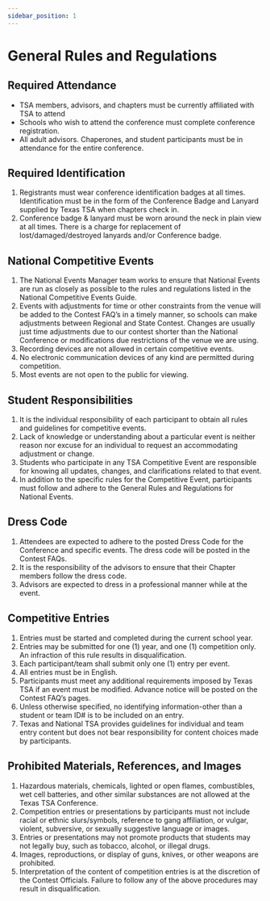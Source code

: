 ```yaml
---
sidebar_position: 1
---
```


# General Rules and Regulations

## Required Attendance

- TSA members, advisors, and chapters must be currently affiliated with TSA to attend
- Schools who wish to attend the conference must complete conference registration.
- All adult advisors. Chaperones, and student participants must be in attendance for the entire conference.

## Required Identification

1. Registrants must wear conference identification badges at all times. Identification must be in the form of the Conference Badge and Lanyard supplied by Texas TSA when chapters check in.
2. Conference badge & lanyard must be worn around the neck in plain view at all times. There is a charge for replacement of lost/damaged/destroyed lanyards and/or Conference badge.

## National Competitive Events

1. The National Events Manager team works to ensure that National Events are run as closely as possible to the rules and regulations listed in the National Competitive Events Guide.
2. Events with adjustments for time or other constraints from the venue will be added to the Contest FAQ’s in a timely manner, so schools can make adjustments between Regional and State Contest. Changes are usually just time adjustments due to our contest shorter than the National Conference or modifications due restrictions of the venue we are using.
3. Recording devices are not allowed in certain competitive events.
4. No electronic communication devices of any kind are permitted during competition.
5. Most events are not open to the public for viewing.

## Student Responsibilities

1. It is the individual responsibility of each participant to obtain all rules and guidelines for competitive events.
2. Lack of knowledge or understanding about a particular event is neither reason nor excuse for an individual to request an accommodating adjustment or change.
3. Students who participate in any TSA Competitive Event are responsible for knowing all updates, changes, and clarifications related to that event.
4. In addition to the specific rules for the Competitive Event, participants must follow and adhere to the General Rules and Regulations for National Events.

## Dress Code

1. Attendees are expected to adhere to the posted Dress Code for the Conference and specific events. The dress code will be posted in the Contest FAQs.
2. It is the responsibility of the advisors to ensure that their Chapter members follow the dress code.
3. Advisors are expected to dress in a professional manner while at the event.

## Competitive Entries

1. Entries must be started and completed during the current school year.
2. Entries may be submitted for one (1) year, and one (1) competition only. An infraction of this rule results in disqualification.
3. Each participant/team shall submit only one (1) entry per event.
4. All entries must be in English.
5. Participants must meet any additional requirements imposed by Texas TSA if an event must be modified. Advance notice will be posted on the Contest FAQ’s pages.
6. Unless otherwise specified, no identifying information-other than a student or team ID# is to be included on an entry.
7. Texas and National TSA provides guidelines for individual and team entry content but does not bear responsibility for content choices made by participants.

## Prohibited Materials, References, and Images

1. Hazardous materials, chemicals, lighted or open flames, combustibles, wet cell batteries, and other similar substances are not allowed at the Texas TSA Conference.
2. Competition entries or presentations by participants must not include racial or ethnic slurs/symbols, reference to gang affiliation, or vulgar, violent, subversive, or sexually suggestive language or images.
3. Entries or presentations may not promote products that students may not legally buy, such as tobacco, alcohol, or illegal drugs.
4. Images, reproductions, or display of guns, knives, or other weapons are prohibited.
5. Interpretation of the content of competition entries is at the discretion of the Contest Officials. Failure to follow any of the above procedures may result in disqualification.
